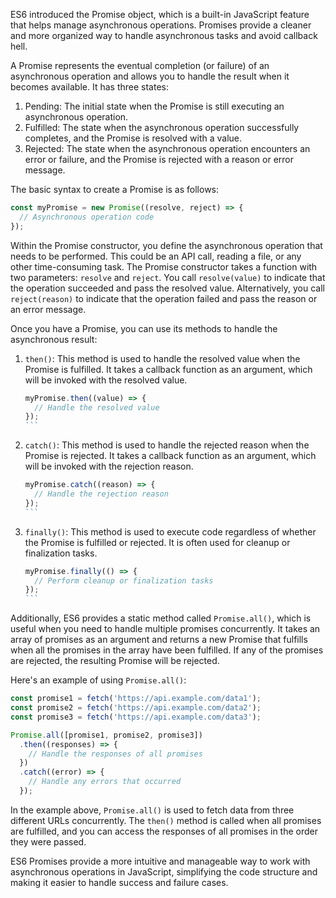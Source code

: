ES6 introduced the Promise object, which is a built-in JavaScript feature that helps manage asynchronous operations. Promises provide a cleaner and more organized way to handle asynchronous tasks and avoid callback hell.

A Promise represents the eventual completion (or failure) of an asynchronous operation and allows you to handle the result when it becomes available. It has three states:

1. Pending: The initial state when the Promise is still executing an asynchronous operation.
2. Fulfilled: The state when the asynchronous operation successfully completes, and the Promise is resolved with a value.
3. Rejected: The state when the asynchronous operation encounters an error or failure, and the Promise is rejected with a reason or error message.

The basic syntax to create a Promise is as follows:

```javascript
const myPromise = new Promise((resolve, reject) => {
  // Asynchronous operation code
});
```

Within the Promise constructor, you define the asynchronous operation that needs to be performed. This could be an API call, reading a file, or any other time-consuming task. The Promise constructor takes a function with two parameters: `resolve` and `reject`. You call `resolve(value)` to indicate that the operation succeeded and pass the resolved value. Alternatively, you call `reject(reason)` to indicate that the operation failed and pass the reason or an error message.

Once you have a Promise, you can use its methods to handle the asynchronous result:

1. `then()`: This method is used to handle the resolved value when the Promise is fulfilled. It takes a callback function as an argument, which will be invoked with the resolved value.

   ````javascript
   myPromise.then((value) => {
     // Handle the resolved value
   });
   ```

2. `catch()`: This method is used to handle the rejected reason when the Promise is rejected. It takes a callback function as an argument, which will be invoked with the rejection reason.

   ````javascript
   myPromise.catch((reason) => {
     // Handle the rejection reason
   });
   ```

3. `finally()`: This method is used to execute code regardless of whether the Promise is fulfilled or rejected. It is often used for cleanup or finalization tasks.

   ````javascript
   myPromise.finally(() => {
     // Perform cleanup or finalization tasks
   });
   ```

Additionally, ES6 provides a static method called `Promise.all()`, which is useful when you need to handle multiple promises concurrently. It takes an array of promises as an argument and returns a new Promise that fulfills when all the promises in the array have been fulfilled. If any of the promises are rejected, the resulting Promise will be rejected.

Here's an example of using `Promise.all()`:

```javascript
const promise1 = fetch('https://api.example.com/data1');
const promise2 = fetch('https://api.example.com/data2');
const promise3 = fetch('https://api.example.com/data3');

Promise.all([promise1, promise2, promise3])
  .then((responses) => {
    // Handle the responses of all promises
  })
  .catch((error) => {
    // Handle any errors that occurred
  });
```

In the example above, `Promise.all()` is used to fetch data from three different URLs concurrently. The `then()` method is called when all promises are fulfilled, and you can access the responses of all promises in the order they were passed.

ES6 Promises provide a more intuitive and manageable way to work with asynchronous operations in JavaScript, simplifying the code structure and making it easier to handle success and failure cases.
